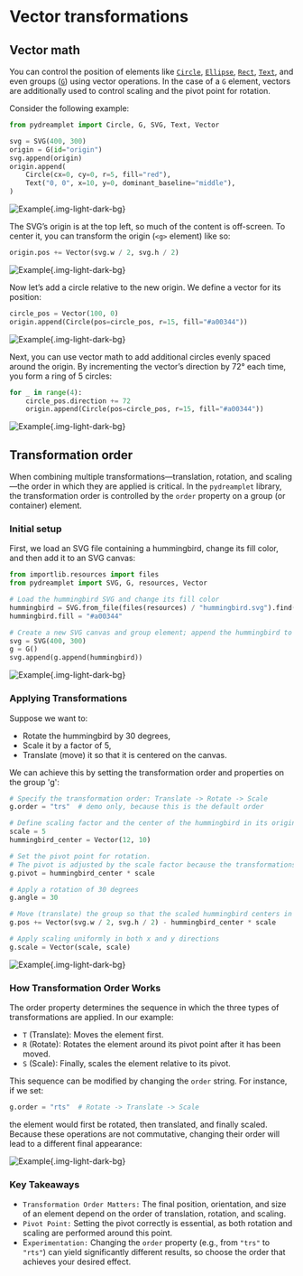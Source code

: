 # Vector transformations

## Vector math

You can control the position of elements like [`Circle`](../reference/core/circle.md), [`Ellipse`](../reference/core/ellipse.md), [`Rect`](../reference/core/rect.md), [`Text`](../reference/core/text.md), and even groups ([`G`](../reference/core/g.md)) using vector operations. In the case of a `G` element, vectors are additionally used to control scaling and the pivot point for rotation.

Consider the following example:

```py
from pydreamplet import Circle, G, SVG, Text, Vector

svg = SVG(400, 300)
origin = G(id="origin")
svg.append(origin)
origin.append(
    Circle(cx=0, cy=0, r=5, fill="red"),
    Text("0, 0", x=10, y=0, dominant_baseline="middle"),
)
```

![Example](assets/vt_img_01.svg){.img-light-dark-bg}

The SVG’s origin is at the top left, so much of the content is off-screen. To center it, you can transform the origin (`<g>` element) like so:

```py
origin.pos += Vector(svg.w / 2, svg.h / 2)
```

![Example](assets/vt_img_02.svg){.img-light-dark-bg}

Now let’s add a circle relative to the new origin. We define a vector for its position:

```py
circle_pos = Vector(100, 0)
origin.append(Circle(pos=circle_pos, r=15, fill="#a00344"))
```

![Example](assets/vt_img_03.svg){.img-light-dark-bg}

Next, you can use vector math to add additional circles evenly spaced around the origin. By incrementing the vector’s direction by 72° each time, you form a ring of 5 circles:

```py
for _ in range(4):
    circle_pos.direction += 72
    origin.append(Circle(pos=circle_pos, r=15, fill="#a00344"))
```

![Example](assets/vt_img_04.svg){.img-light-dark-bg}


## Transformation order

When combining multiple transformations—translation, rotation, and scaling—the order in which they are applied is critical. In the `pydreamplet` library, the transformation order is controlled by the `order` property on a group (or container) element.

### Initial setup

First, we load an SVG file containing a hummingbird, change its fill color, and then add it to an SVG canvas:

```py
from importlib.resources import files
from pydreamplet import SVG, G, resources, Vector

# Load the hummingbird SVG and change its fill color
hummingbird = SVG.from_file(files(resources) / "hummingbird.svg").find("path")
hummingbird.fill = "#a00344"

# Create a new SVG canvas and group element; append the hummingbird to the group
svg = SVG(400, 300)
g = G()
svg.append(g.append(hummingbird))
```

![Example](assets/vt_img_05.svg){.img-light-dark-bg}

### Applying Transformations

Suppose we want to:

- Rotate the hummingbird by 30 degrees,
- Scale it by a factor of 5,
- Translate (move) it so that it is centered on the canvas.

We can achieve this by setting the transformation order and properties on the group 'g':

```py hl_lines="1"
# Specify the transformation order: Translate -> Rotate -> Scale
g.order = "trs"  # demo only, because this is the default order

# Define scaling factor and the center of the hummingbird in its original coordinate space
scale = 5
hummingbird_center = Vector(12, 10)

# Set the pivot point for rotation.
# The pivot is adjusted by the scale factor because the transformations will scale the coordinate system.
g.pivot = hummingbird_center * scale

# Apply a rotation of 30 degrees
g.angle = 30

# Move (translate) the group so that the scaled hummingbird centers in the SVG canvas.
g.pos += Vector(svg.w / 2, svg.h / 2) - hummingbird_center * scale

# Apply scaling uniformly in both x and y directions
g.scale = Vector(scale, scale)
```

![Example](assets/vt_img_06.svg){.img-light-dark-bg}

### How Transformation Order Works

The order property determines the sequence in which the three types of transformations are applied. In our example:

- `T` (Translate): Moves the element first.
- `R` (Rotate): Rotates the element around its pivot point after it has been moved.
- `S` (Scale): Finally, scales the element relative to its pivot.

This sequence can be modified by changing the `order` string. For instance, if we set:

```py
g.order = "rts"  # Rotate -> Translate -> Scale
```

the element would first be rotated, then translated, and finally scaled. Because these operations are not commutative, changing their order will lead to a different final appearance:

![Example](assets/vt_img_07.svg){.img-light-dark-bg}

### Key Takeaways

- `Transformation Order Matters:` The final position, orientation, and size of an element depend on the order of translation, rotation, and scaling.
- `Pivot Point:` Setting the pivot correctly is essential, as both rotation and scaling are performed around this point.
- E`xperimentation:` Changing the `order` property (e.g., from `"trs"` to `"rts"`) can yield significantly different results, so choose the order that achieves your desired effect.